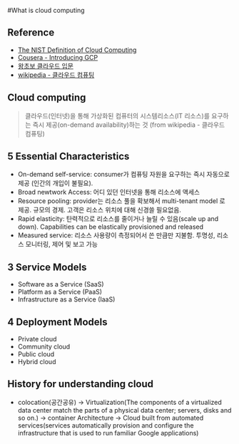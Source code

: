 #What is cloud computing
## Reference
- [The NIST Definition of Cloud
Computing](https://nvlpubs.nist.gov/nistpubs/Legacy/SP/nistspecialpublication800-145.pdf)
- [Cousera - Introducing GCP](https://www.coursera.org/learn/gcp-fundamentals)
- [왕초보 클라우드 입문](https://youtu.be/Y_zqn2GD-nI)
- [wikipedia - 클라우드 컴퓨팅](https://ko.wikipedia.org/wiki/%ED%81%B4%EB%9D%BC%EC%9A%B0%EB%93%9C_%EC%BB%B4%ED%93%A8%ED%8C%85)

## Cloud computing
> 클라우드(인터넷)을 통해 가상화된 컴퓨터의 시스템리소스(IT 리소스)를 요구하는 즉시 제공(on-demand availability)하는 것
(from wikipedia - 클라우드 컴퓨팅)

## 5 Essential Characteristics
- On-demand self-service: consumer가 컴퓨팅 자원을 요구하는 즉시 자동으로 제공 (인간의 개입이 불필요). 
- Broad newtwork Access: 어디 있던 인터넷을 통해 리소스에 액세스
- Resource pooling: provider는 리소스 풀을 확보해서 multi-tenant model 로 제공. 규모의 경제. 고객은 리소스 위치에 대해 신경쓸 필요없음.
- Rapid elasticity: 탄력적으로 리소스를 줄이거나 늘릴 수 있음(scale up and down). Capabilities can be elastically provisioned and released
- Measured service: 리소스 사용량이 측정되어서 쓴 만큼만 지불함. 투명성, 리소스 모니터링, 제어 및 보고 가능

## 3 Service Models
- Software as a Service (SaaS)
- Platform as a Service (PaaS)  
- Infrastructure as a Service (IaaS)

## 4 Deployment Models
- Private cloud
- Community cloud
- Public cloud
- Hybrid cloud

## History for understanding cloud
- colocation(공간공유) -> Virtualization(The components of a virtualized data center match the parts of a physical data center; servers, disks and so on.) -> container Architecture -> Cloud built from automated services(services automatically provision and configure the infrastructure that is used to run familiar Google applications)
